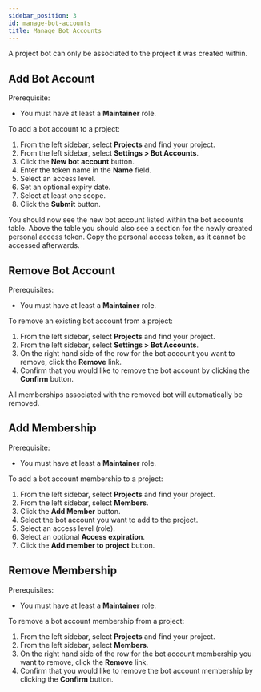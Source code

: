 ```yaml
---
sidebar_position: 3
id: manage-bot-accounts
title: Manage Bot Accounts
---
```


A project bot can only be associated to the project it was created within.

## Add Bot Account

Prerequisite:

- You must have at least a **Maintainer** role.

To add a bot account to a project:

1. From the left sidebar, select **Projects** and find your project.
2. From the left sidebar, select **Settings > Bot Accounts**.
3. Click the **New bot account** button.
4. Enter the token name in the **Name** field.
5. Select an access level.
6. Set an optional expiry date.
7. Select at least one scope.
8. Click the **Submit** button.

You should now see the new bot account listed within the bot accounts table. Above the table you should also see a section for the newly created personal access token. Copy the personal access token, as it cannot be accessed afterwards.

## Remove Bot Account

Prerequisites:

- You must have at least a **Maintainer** role.

To remove an existing bot account from a project:

1. From the left sidebar, select **Projects** and find your project.
2. From the left sidebar, select **Settings > Bot Accounts**.
3. On the right hand side of the row for the bot account you want to remove, click the **Remove** link.
4. Confirm that you would like to remove the bot account by clicking the **Confirm** button.

All memberships associated with the removed bot will automatically be removed.

## Add Membership

Prerequisite:

- You must have at least a **Maintainer** role.

To add a bot account membership to a project:

1. From the left sidebar, select **Projects** and find your project.
2. From the left sidebar, select **Members**.
3. Click the **Add Member** button.
4. Select the bot account you want to add to the project.
5. Select an access level (role).
6. Select an optional **Access expiration**.
7. Click the **Add member to project** button.

## Remove Membership

Prerequisites:

- You must have at least a **Maintainer** role.

To remove a bot account membership from a project:

1. From the left sidebar, select **Projects** and find your project.
2. From the left sidebar, select **Members**.
3. On the right hand side of the row for the bot account membership you want to remove, click the **Remove** link.
4. Confirm that you would like to remove the bot account membership by clicking the **Confirm** button.
